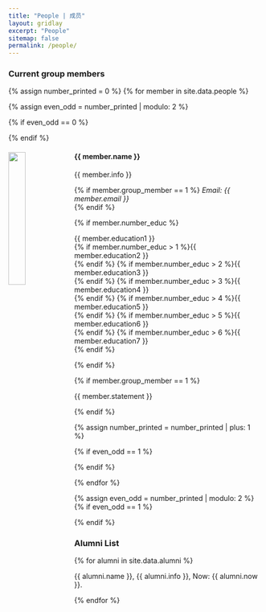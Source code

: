 ```yaml
---
title: "People | 成员"
layout: gridlay
excerpt: "People"
sitemap: false
permalink: /people/
---
```


### Current group members

{% assign number_printed = 0 %}
{% for member in site.data.people %}

{% assign even_odd = number_printed | modulo: 2 %}

{% if even_odd == 0 %}
<div class="row">
{% endif %}

<div class="col-sm-6 clearfix">
  <img src="{{ site.url }}{{ site.baseurl }}/images/peopic/{{ member.photo }}" class="img-responsive" width="26%" style="float: left" />
  <h4>{{ member.name }}</h4>
  {{ member.info }}<br>
  
  {% if member.group_member == 1 %}
  <i>Email: {{ member.email }}</i><br>
  {% endif %}

  {% if member.number_educ %}
  <p>
  {{ member.education1 }} <br>
  {% if member.number_educ > 1 %}{{ member.education2 }} <br>{% endif %}
  {% if member.number_educ > 2 %}{{ member.education3 }} <br>{% endif %}
  {% if member.number_educ > 3 %}{{ member.education4 }} <br>{% endif %}
  {% if member.number_educ > 4 %}{{ member.education5 }} <br>{% endif %}
  {% if member.number_educ > 5 %}{{ member.education6 }} <br>{% endif %}
  {% if member.number_educ > 6 %}{{ member.education7 }} <br>{% endif %}
  </p>
  {% endif %}
  
  {% if member.group_member == 1 %}
  <p>{{ member.statement }}</p>
  {% endif %}

</div>

{% assign number_printed = number_printed | plus: 1 %}

{% if even_odd == 1 %}
</div>
{% endif %}

{% endfor %}

{% assign even_odd = number_printed | modulo: 2 %}
{% if even_odd == 1 %}
</div>
{% endif %}

<p></p>

### Alumni List

<div class="row">
<div class="col-sm-10 clearfix">

{% for alumni in site.data.alumni %}

  {{ alumni.name }}, {{ alumni.info }}, Now: {{ alumni.now }}.
  
{% endfor %}

</div>
</div>
